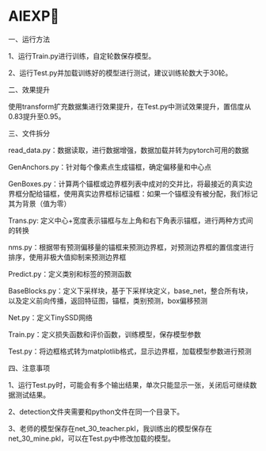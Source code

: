 # AIEXP🏫

一、运行方法

1、运行Train.py进行训练，自定轮数保存模型。

2、运行Test.py并加载训练好的模型进行测试，建议训练轮数大于30轮。

二、效果提升

使用transform扩充数据集进行效果提升，在Test.py中测试效果提升，置信度从0.83提升至0.95。

三、文件拆分

read_data.py：数据读取，进行数据增强，数据加载并转为pytorch可用的数据

GenAnchors.py：针对每个像素点生成锚框，确定偏移量和中心点

GenBoxes.py：计算两个锚框或边界框列表中成对的交并比，将最接近的真实边界框分配给锚框，使用真实边界框标记锚框：如果一个锚框没有被分配，我们标记其为背景（值为零）

Trans.py: 定义中心+宽度表示锚框与左上角和右下角表示锚框，进行两种方式间的转换

nms.py：根据带有预测偏移量的锚框来预测边界框，对预测边界框的置信度进行排序，使用非极大值抑制来预测边界框

Predict.py：定义类别和标签的预测函数

BaseBlocks.py：定义下采样块，基于下采样块定义，base_net，整合所有块，以及定义前向传播，返回特征图，锚框，类别预测，box偏移预测

Net.py：定义TinySSD网络

Train.py：定义损失函数和评价函数，训练模型，保存模型参数

Test.py：将边框格式转为matplotlib格式，显示边界框，加载模型参数进行预测

四、注意事项

1、运行Test.py时，可能会有多个输出结果，单次只能显示一张，关闭后可继续数据测试结果。

2、detection文件夹需要和python文件在同一个目录下。

3、老师的模型保存在net_30_teacher.pkl，我训练出的模型保存在net_30_mine.pkl，可以在Test.py中修改加载的模型。
